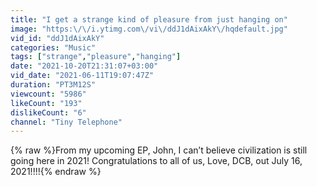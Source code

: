 ```yaml
---
title: "I get a strange kind of pleasure from just hanging on"
image: "https:\/\/i.ytimg.com\/vi\/ddJ1dAixAkY\/hqdefault.jpg"
vid_id: "ddJ1dAixAkY"
categories: "Music"
tags: ["strange","pleasure","hanging"]
date: "2021-10-20T21:31:07+03:00"
vid_date: "2021-06-11T19:07:47Z"
duration: "PT3M12S"
viewcount: "5986"
likeCount: "193"
dislikeCount: "6"
channel: "Tiny Telephone"
---
```

{% raw %}From my upcoming EP, John, I can’t believe civilization is still going here in 2021! Congratulations to all of us, Love, DCB, out July 16, 2021!!!!{% endraw %}
